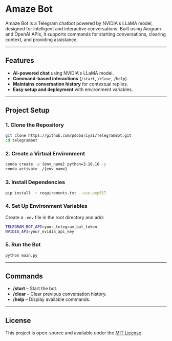 # Amaze Bot

Amaze Bot is a Telegram chatbot powered by NVIDIA's LLaMA model, designed for intelligent and interactive conversations. Built using Aiogram and OpenAI APIs, it supports commands for starting conversations, clearing context, and providing assistance.

---

## Features
- **AI-powered chat** using NVIDIA's LLaMA model.
- **Command-based interactions** (`/start`, `/clear`, `/help`).
- **Maintains conversation history** for contextual replies.
- **Easy setup and deployment** with environment variables.

---

## Project Setup

### 1. Clone the Repository
```bash
git clone https://github.com/pdobariya1/TelegramBot.git
cd telegrambot
```

### 2. Create a Virtual Environment
```bash
conda create -p {env_name} python=3.10.16 -y
conda activate ./{env_name}
```

### 3. Install Dependencies
```bash
pip install -r requirements.txt --use-pep517
```

### 4. Set Up Environment Variables
Create a `.env` file in the root directory and add:
```bash
TELEGRAM_BOT_API=your_telegram_bot_token
NVIDIA_API=your_nvidia_api_key
```

### 5. Run the Bot
```bash
python main.py
```

---

## Commands
- **/start** – Start the bot.
- **/clear** – Clear previous conversation history.
- **/help** – Display available commands.

---

## License
This project is open-source and available under the [MIT License](LICENSE).

